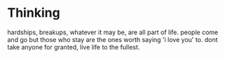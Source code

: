 # Thinking

hardships, breakups, whatever it may be, are all part of life.
people come and go but those who stay are the ones worth saying 'i love you' to.
dont take anyone for granted, live life to the fullest.
